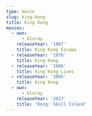 ```yaml
---
type: movie
slug: king-kong
title: King Kong
movies:
  - own:
      - bluray
    releaseYear: '1967'
    title: King Kong Escape
  - releaseYear: '1976'
    title: King Kong
  - releaseYear: '1986'
    title: King Kong Lives
  - releaseYear: '2005'
    title: King Kong
  - own:
      - bluray
    releaseYear: '2017'
    title: 'Kong: Skull Island'
---
```


